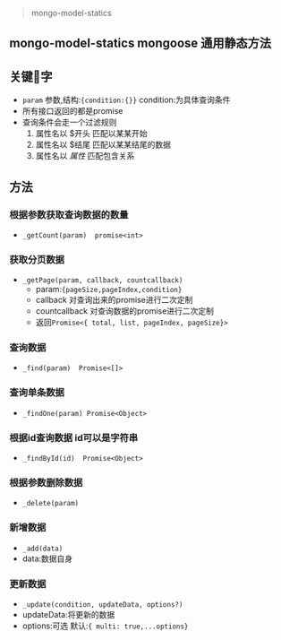>  mongo-model-statics
##  mongo-model-statics mongoose 通用静态方法
 

## 关键字
- `param` 参数,结构:`{condition:{}}` condition:为具体查询条件    
- 所有接口返回的都是promise
- 查询条件会走一个过滤规则  
    1. 属性名以 $开头 匹配以某某开始
    2. 属性名以 $结尾 匹配以某某结尾的数据
    3. 属性名以 $属性$ 匹配包含关系
## 方法 
 

### 根据参数获取查询数据的数量

- `_getCount(param)  promise<int>`

###  获取分页数据
 -  `_getPage(param, callback, countcallback)  `
    -  param:`{pageSize,pageIndex,condition}`
    -  callback   对查询出来的promise进行二次定制
    -  countcallback 对查询数据的promise进行二次定制
    -  返回`Promise<{ total, list, pageIndex, pageSize}>`

### 查询数据

-   `_find(param)  Promise<[]>` 

### 查询单条数据  

-   `_findOne(param) Promise<Object>`

### 根据id查询数据 id可以是字符串   

-   `_findById(id)  Promise<Object>`

### 根据参数删除数据

-   `_delete(param)`

### 新增数据

-   `_add(data)`
-   data:数据自身

### 更新数据

-   `_update(condition, updateData, options?)`
-   updateData:将更新的数据
-   options:可选 默认:`{ multi: true,...options}`
